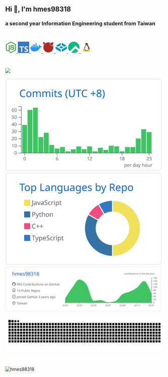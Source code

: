 ## Hi 👋, I'm hmes98318

### a second year Information Engineering student from Taiwan  

<br>
<p>
  <a href="https://nodejs.org"> <img height="36" width="36" src="/icons/nodejs.svg" alt="nodejs" /> </a>
  <a href="https://www.typescriptlang.org"> <img height="36" width="36" src="/icons/typescript.svg" alt="nodejs" /> </a>
  <a href="https://www.docker.com"> <img height="36" width="36" src="/icons/docker.svg" alt="docker" /> </a>
  <a href="https://freebsd.org"> <img height="36" width="36" src="/icons/freebsd.svg" alt="freebsd" /> </a>
  <a href="https://www.truenas.com"> <img height="36" width="36" src="/icons/truenas.svg" alt="truenas" /> </a>
  <a href="https://rockylinux.org/"> <img height="36" width="36" src="/icons/rockylinux.svg" alt="rockylinux" /> </a>
  <a href=""> <img height="36" width="36" src="/icons/linux.svg" alt="linux" /> </a>
</p>
<br>


![](https://github-readme-stats-git-masterrstaa-rickstaa.vercel.app/api?username=hmes98318&count_private=true&show_icons=true&hide=contribs)  
<!--![](https://github-readme-stats.vercel.app/api?username=hmes98318&count_private=true&show_icons=true&hide=contribs)  -->
![](https://raw.githubusercontent.com/hmes98318/hmes98318/main/profile-summary-card-output/github/4-productive-time.svg)
![](https://raw.githubusercontent.com/hmes98318/hmes98318/main/profile-summary-card-output/github/1-repos-per-language.svg)  
![](https://raw.githubusercontent.com/hmes98318/hmes98318/main/profile-summary-card-output/github/0-profile-details.svg)  

![github contribution grid snake animation](https://raw.githubusercontent.com/hmes98318/hmes98318/output/github-contribution-grid-snake.svg)


<br>
<p align="left"> <img src="https://komarev.com/ghpvc/?username=hmes98318&label=Profile%20views&color=0e75b6&style=for-the-badge" alt="hmes98318" /> </p>

<!--
**hmes98318/hmes98318** is a ✨ _special_ ✨ repository because its `README.md` (this file) appears on your GitHub profile.

Here are some ideas to get you started:

- 🔭 I’m currently working on ...
- 🌱 I’m currently learning ...
- 👯 I’m looking to collaborate on ...
- 🤔 I’m looking for help with ...
- 💬 Ask me about ...
- 📫 How to reach me: ...
- 😄 Pronouns: ...
- ⚡ Fun fact: ...
-->
